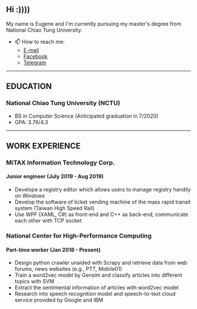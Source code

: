 <!--
**eugene87222/eugene87222** is a ✨ _special_ ✨ repository because its `README.md` (this file) appears on your GitHub profile.

Here are some ideas to get you started:

- 🔭 I’m currently working on ...
- 🌱 I’m currently learning ...
- 👯 I’m looking to collaborate on ...
- 🤔 I’m looking for help with ...
- 💬 Ask me about ...
- 😄 Pronouns: ...
- ⚡ Fun fact: ...
-->

## Hi :))))

My name is Eugene and I'm currently pursuing my master's degree from National Chiao Tung University.
- 📫 How to reach me:
  - [E-mail](mailto:eugene87222@gmail.com)
  - [Facebook](https://www.facebook.com/eugene87222)
  - [Telegram](https://t.me/Eugene87222)

---

## EDUCATION
### National Chiao Tung University (NCTU)
- BS in Computer Science (Anticipated graduation in 7/2020)
- GPA: 3.76/4.3

---

## WORK EXPERIENCE
### MiTAX Information Technology Corp.
#### Junior engineer (July 2019 - Aug 2019)
- Develope a registry editor which allows users to manage registry handily on Windows
- Develop the software of ticket vending machine of the mass rapid transit system (Taiwan High Speed Rail)
- Use WPF (XAML, C#) as front-end and C++ as back-end, communicate each other with TCP socket
### National Center for High-Performance Computing
#### Part-time worker (Jan 2018 - Present)
- Design python crawler unaided with Scrapy and retrieve data from web forums, news websites (e.g., PTT, Mobile01)
- Train a word2vec model by Gensim and classify articles into different topics with SVM
- Extract the sentimental information of articles with word2vec model
- Research into speech recognition model and speech-to-text cloud service provided by Google and IBM
